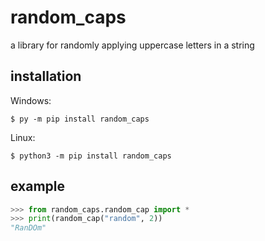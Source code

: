 # random_caps
a library for randomly applying uppercase letters in a string

## installation
Windows:
```
$ py -m pip install random_caps
```

Linux:
```
$ python3 -m pip install random_caps
```

## example

```python
>>> from random_caps.random_cap import *
>>> print(random_cap("random", 2))
"RanDOm"
```
